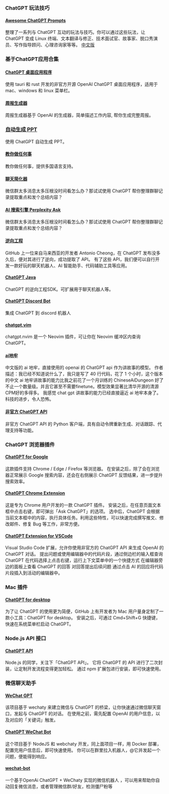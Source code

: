 ### ChatGPT 玩法技巧
#### [Awesome ChatGPT Prompts](https://github.com/f/awesome-chatgpt-prompts)
整理了一系列与 ChatGPT 互动的玩法与技巧。你可以通过这些玩法，让 ChatGPT 变成 Linux 终端、文本翻译与修正、技术面试官、故事家、脱口秀演员、写作指导顾问、心理咨询家等等。
[中文版](https://www.w3cschool.cn/openai_doc/openai_doc-vw723r6a.html)


### 基于ChatGPT应用合集
#### [ChatGPT 桌面应用程序](https://github.com/sonnylazuardi/chatgpt-desktop)
使用 tauri 和 rust 开发的非官方开源 OpenAI ChatGPT 桌面应用程序，适用于 mac、windows 和 linux 菜单栏。

#### [周报生成器](https://github.com/guaguaguaxia/weekly_report)
周报生成器基于 OpenAI 的生成器，简单描述工作内容, 帮你生成完整周报。

### [自动生成 PPT](https://github.com/williamfzc/chat-gpt-ppt)
使用 ChatGPT 自动生成 PPT。


#### [教你做任何事](https://github.com/lvwzhen/teach-anything)
教你做任何事，提供多国语言支持。

 #### [聊天简化器](https://github.com/zhengbangbo/chat-simplifier)
微信群太多消息太多压根没时间看怎么办？那试试使用 ChatGPT 帮你整理群聊记录提取重点和发个总结内容？

 #### [AI 搜索引擎 Perplexity Ask](https://www.perplexity.ai/)
微信群太多消息太多压根没时间看怎么办？那试试使用 ChatGPT 帮你整理群聊记录提取重点和发个总结内容？

#### [逆向工程](https://github.com/acheong08/ChatGPT)
GitHub 上一位来自马来西亚的开发者 Antonio Cheong，在 ChatGPT 发布没多久后，便对其进行了逆向，成功提取了 API。
有了这些 API，我们便可以自行开发一款好玩的聊天机器人、AI 智能助手、代码辅助工具等应用。

#### [ChatGPT Java](https://github.com/acheong08/ChatGPT)
ChatGPT 的逆向工程SDK。可扩展用于聊天机器人等。

#### [ChatGPT Discord Bot](https://github.com/Zero6992/chatGPT-discord-bot)
集成 ChatGPT 到 discord 机器人

#### [chatgpt.vim](https://github.com/terror/chatgpt.nvim)
chatgpt.nvim 是一个 Neovim 插件，可让你在 Neovim 缓冲区内查询 ChatGPT。

#### [ai地牢](https://github.com/bupticybee/ChineseAiDungeonChatGPT)
中文版的 ai 地牢，直接使用的 openai 的 ChatGPT api 作为讲故事的模型。
作者描述：我已经不知道说什么了，我只是写了 40 行代码，花了 1 个小时，这个版本的中文 ai 地牢讲故事的能力比我之前花了一个月训练的 ChineseAiDungeon 好了不止一个数量级。并且它甚至不需要finetune。模型效果显著比清华开源的清源CPM好的多得多。
我感觉 chat gpt 讲故事的能力已经直接逼近 ai 地牢本身了。科技的进步，令人恐怖。

#### [非官方 ChatGPT API ](https://github.com/rawandahmad698/PyChatGPT)
非官方 ChatGPT API 的 Python 客户端，具有自动令牌重新生成、对话跟踪、代理支持等功能。

### ChatGPT 浏览器插件
#### [ChatGPT for Google](ttps://github.com/wong2/chat-gpt-google-extension)
这款插件支持 Chrome / Edge / Firefox 等浏览器。
在安装之后，除了会在浏览器正常展示 Google 搜索内容，还会在右侧展示 ChatGPT 反馈结果，进一步提升搜索效率。

#### [ChatGPT Chrome Extension](https://github.com/gragland/chatgpt-chrome-extension)
这是专为 Chrome 用户开发的一款 ChatGPT 插件。
安装之后，在任意页面文本框中点击右键，即可弹出「Ask ChatGPT」的选项。
选中后，ChatGPT 会根据当前文本框中的内容，执行具体任务。利用这些特性，可以快速完成撰写推文、修改邮件、修复 Bug 等工作，非常方便。

#### [ChatGPT Extension for VSCode](https://github.com/mpociot/chatgpt-vscode)
Visual Studio Code 扩展，允许你使用非官方的 ChatGPT API 来生成 OpenAI 的 ChatGPT 对话。
提出问题或使用编辑器中的代码片段，通过侧边栏的输入框查询 ChatGPT
在代码选择上点击右键，运行上下文菜单中的一个快捷方式
在编辑器旁边的面板上查看 ChatGPT 的回答
对回答提出后续问题
通过点击 AI 的回应将代码片段插入到活动的编辑器中。

### Mac 插件
#### [ChatGPT for desktop](ttps://github.com/vincelwt/chatgpt-mac)
为了让 ChatGPT 的使用更为简便，GitHub 上有开发者为 Mac 用户量身定制了一款小工具：ChatGPT for desktop。
安装之后，可通过 Cmd+Shift+G 快捷键，快速在系统菜单栏启动 ChatGPT。

### Node.js API 接口
#### [ChatGPT API](https://github.com/transitive-bullshit/chatgpt-api)
Node.js 的同学，关注下「ChatGPT API」。
它将 ChatGPT 的 API 进行了二次封装，让定制开发流程变得更加轻松。
通过 npm 扩展包进行安装，即可快速使用。

### 微信聊天助手
#### [WeChat GPT](https://github.com/fuergaosi233/wechat-chatgpt)
该项目基于 wechaty 来建立微信与 ChatGPT 的桥梁，让你快速通过微信聊天窗口，发起与 ChatGPT 的对话。
在使用之前，需先配置 OpenAI 的用户信息，以及对应的「关键词」触发。


#### [ChatGPT WeChat Bot](https://github.com/AutumnWhj/ChatGPT-wechat-bot)
这个项目基于 NodeJS 和 webchaty 开发，同上面项目一样，用 Docker 部署，配置完用户信息后，即可快速使用。
你可以在群里拉入机器人，@它并发起一个问题，便能得到响应。

#### [wechat-bot](https://github.com/wangrongding/wechat-bot)
一个基于OpenAi ChatGPT + WeChaty 实现的微信机器人 ，可以用来帮助你自动回复微信消息，或者管理微信群/好友，检测僵尸粉等